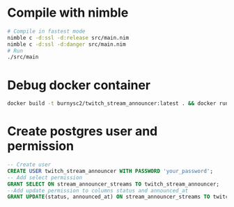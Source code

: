 # Compile with nimble

```sh
# Compile in fastest mode
nimble c -d:ssl -d:release src/main.nim
nimble c -d:ssl -d:danger src/main.nim
# Run
./src/main
```

# Debug docker container

```sh
docker build -t burnysc2/twitch_stream_announcer:latest . && docker run -it burnysc2/twitch_stream_announcer:latest sh -c 'apk add gdu && gdu /'
```

# Create postgres user and permission

```sql
-- Create user
CREATE USER twitch_stream_announcer WITH PASSWORD 'your_password';
-- Add select permission
GRANT SELECT ON stream_announcer_streams TO twitch_stream_announcer;
--Add update permission to columns status and announced_at
GRANT UPDATE(status, announced_at) ON stream_announcer_streams TO twitch_stream_announcer;
```
